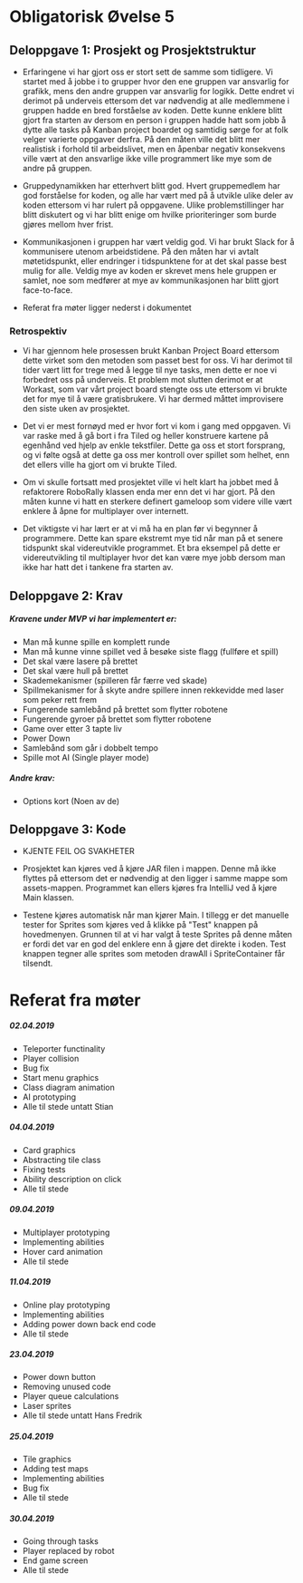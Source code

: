 # Obligatorisk Øvelse 5

## Deloppgave 1: Prosjekt og Prosjektstruktur
- Erfaringene vi har gjort oss er stort sett de samme som tidligere. Vi startet med å jobbe i to grupper hvor den ene gruppen var ansvarlig for grafikk, mens den andre gruppen var ansvarlig for logikk. Dette endret vi derimot på underveis ettersom det var nødvendig at alle medlemmene i gruppen hadde en bred forståelse av koden. Dette kunne enklere blitt gjort fra starten av dersom en person i gruppen hadde hatt som jobb å dytte alle tasks på Kanban project boardet og samtidig sørge for at folk velger varierte oppgaver derfra. På den måten ville det blitt mer realistisk i forhold til arbeidslivet, men en åpenbar negativ konsekvens ville vært at den ansvarlige ikke ville programmert like mye som de andre på gruppen.

- Gruppedynamikken har etterhvert blitt god. Hvert gruppemedlem har god forståelse for koden, og alle har vært med på å utvikle ulike deler av koden ettersom vi har rulert på oppgavene. Ulike problemstillinger har blitt diskutert og vi har blitt enige om hvilke prioriteringer som burde gjøres mellom hver frist. 

- Kommunikasjonen i gruppen har vært veldig god. Vi har brukt Slack for å kommunisere utenom arbeidstidene. På den måten har vi avtalt møtetidspunkt, eller endringer i tidspunktene for at det skal passe best mulig for alle. Veldig mye av koden er skrevet mens hele gruppen er samlet, noe som medfører at mye av kommunikasjonen har blitt gjort face-to-face.

- Referat fra møter ligger nederst i dokumentet


### Retrospektiv
- Vi har gjennom hele prosessen brukt Kanban Project Board ettersom dette virket som den metoden som passet best for oss. Vi har derimot til tider vært litt for trege med å legge til nye tasks, men dette er noe vi forbedret oss på underveis. Et problem mot slutten derimot er at Workast, som var vårt project board stengte oss ute ettersom vi brukte det for mye til å være gratisbrukere. Vi har dermed måttet improvisere den siste uken av prosjektet. 

- Det vi er mest fornøyd med er hvor fort vi kom i gang med oppgaven. Vi var raske med å gå bort i fra Tiled og heller konstruere kartene på egenhånd ved hjelp av enkle tekstfiler. Dette ga oss et stort forsprang, og vi følte også at dette ga oss mer kontroll over spillet som helhet, enn det ellers ville ha gjort om vi brukte Tiled. 

- Om vi skulle fortsatt med prosjektet ville vi helt klart ha jobbet med å refaktorere RoboRally klassen enda mer enn det vi har gjort. På den måten kunne vi hatt en sterkere definert gameloop som videre ville vært enklere å åpne for multiplayer over internett. 

- Det viktigste vi har lært er at vi må ha en plan før vi begynner å programmere. Dette kan spare ekstremt mye tid når man på et senere tidspunkt skal videreutvikle programmet. Et bra eksempel på dette er videreutvikling til multiplayer hvor det kan være mye jobb dersom man ikke har hatt det i tankene fra starten av. 

## Deloppgave 2: Krav

##### Kravene under MVP vi har implementert er:
- Man må kunne spille en komplett runde
- Man må kunne vinne spillet ved å besøke siste flagg (fullføre et spill)
- Det skal være lasere på brettet
- Det skal være hull på brettet
- Skademekanismer (spilleren får færre ved skade)
- Spillmekanismer for å skyte andre spillere innen rekkevidde med laser som peker rett frem
- Fungerende samlebånd på brettet som flytter robotene
- Fungerende gyroer på brettet som flytter robotene
- Game over etter 3 tapte liv
- Power Down
- Samlebånd som går i dobbelt tempo
- Spille mot AI (Single player mode)

##### Andre krav:
- Options kort (Noen av de)

## Deloppgave 3: Kode

- KJENTE FEIL OG SVAKHETER

- Prosjektet kan kjøres ved å kjøre JAR filen i mappen. Denne må ikke flyttes på ettersom det er nødvendig at den ligger i samme mappe som assets-mappen. Programmet kan ellers kjøres fra IntelliJ ved å kjøre Main klassen. 

- Testene kjøres automatisk når man kjører Main. I tillegg er det manuelle tester for Sprites som kjøres ved å klikke på "Test" knappen på hovedmenyen. Grunnen til at vi har valgt å teste Sprites på denne måten er fordi det var en god del enklere enn å gjøre det direkte i koden. Test knappen tegner alle sprites som metoden drawAll i SpriteContainer får tilsendt.

# Referat fra møter

##### 02.04.2019
- Teleporter functinality
- Player collision
- Bug fix
- Start menu graphics
- Class diagram animation
- AI prototyping
- Alle til stede untatt Stian

##### 04.04.2019
- Card graphics
- Abstracting tile class
- Fixing tests
- Ability description on click
- Alle til stede

##### 09.04.2019
- Multiplayer prototyping
- Implementing abilities
- Hover card animation
- Alle til stede

##### 11.04.2019
- Online play prototyping
- Implementing abilities
- Adding power down back end code
- Alle til stede

##### 23.04.2019
- Power down button
- Removing unused code
- Player queue calculations
- Laser sprites
- Alle til stede untatt Hans Fredrik

##### 25.04.2019
- Tile graphics
- Adding test maps
- Implementing abilities
- Bug fix
- Alle til stede

##### 30.04.2019
- Going through tasks
- Player replaced by robot
- End game screen
- Alle til stede